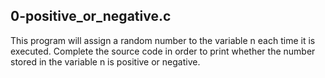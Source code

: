 ## 0-positive_or_negative.c
This program will assign a random number to the variable n each time it is executed. Complete the source code in order to print whether the number stored in the variable n is positive or negative.
